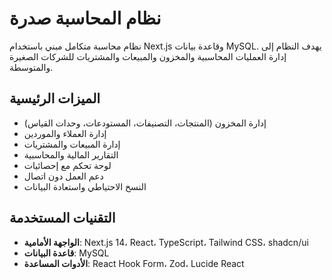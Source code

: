 ﻿# نظام المحاسبة صدرة

نظام محاسبة متكامل مبني باستخدام Next.js وقاعدة بيانات MySQL. يهدف النظام إلى إدارة العمليات المحاسبية والمخزون والمبيعات والمشتريات للشركات الصغيرة والمتوسطة.

## الميزات الرئيسية

- إدارة المخزون (المنتجات، التصنيفات، المستودعات، وحدات القياس)
- إدارة العملاء والموردين
- إدارة المبيعات والمشتريات
- التقارير المالية والمحاسبية
- لوحة تحكم مع إحصائيات
- دعم العمل دون اتصال
- النسخ الاحتياطي واستعادة البيانات

## التقنيات المستخدمة

- **الواجهة الأمامية**: Next.js 14، React، TypeScript، Tailwind CSS، shadcn/ui
- **قاعدة البيانات**: MySQL
- **الأدوات المساعدة**: React Hook Form، Zod، Lucide React
